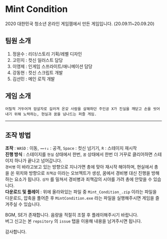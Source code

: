 # Mint Condition
2020 대한민국 청소년 온라인 게임잼에서 만든 게임입니다. (20.09.11~20.09.20)  

## 팀원 소개

1. 정윤수 : 리더/스토리 기획/레벨 디자인  
2. 고민지 : 컷신 일러스트 담당  
3. 이영제 : 인게임 스프라이트/애니메이션 담당
4. 강동현 : 컷신 스크립트 개발  
5. 김선민 : 메인 로직 개발  

## 게임 소개
```
어릴적 거두어져 암살자로 길러져 온갖 사람을 살해하던 주인공 X가 진실을 깨닫고 손을 씻어내기 위해 노력하는, 현실과 꿈을 넘나드는 퍼즐 게임.
```
---

## 조작 방법

__조작__ : `WASD` : 이동, `→←↑↓` : 공격, `Space` : 컷신 넘기기, `R` : 스테이지 재시작  
__진행 방식__ : 스테이지를 `현실` 상태에서 한번, `꿈` 상태에서 한번 더 거꾸로 클리어하면 스테이지 하나가 끝나고 넘어갑니다.  
`경비병` 이 바라고보고 있는 방향으로 지나가면 총에 맞아 재시작 해야하며, 현실에서 총을 쏜 위치와 방향으로 `죄책감` 이라는 오브젝트가 생성, 꿈에서 경비병 대신 진행을 방해하는 요소가 됩니다. `상자` 를 밀쳐서 경비병과 죄책감의 시야를 가려 총에 안맞을 수 있습니다.  
__다운로드 및 플레이__ : 위에 올라와있는 파일 중 `Mint_Condition_.zip` 이라는 파일을 다운로드, 압축을 풀어준 후 `MintCondition.exe` 라는 파일을 실행해주시면 게임을 즐겨주실 수 있습니다.  

BGM, SE가 존재합니다. 음량을 적절히 조절 후 플레이해주시기 바랍니다.  
버그 신고는 본 `repsitory` 의 `issue` 탭을 이용해 내용을 남겨주시면 됩니다.  

감사합니다.
